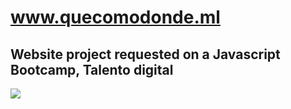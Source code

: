 # www.quecomodonde.ml
##  Website project requested on a Javascript Bootcamp, Talento digital  


[![](https://quecomodonde.netlify.app/img/Logo/Logo%20colores.png)](www.quecomodonde.ml)




